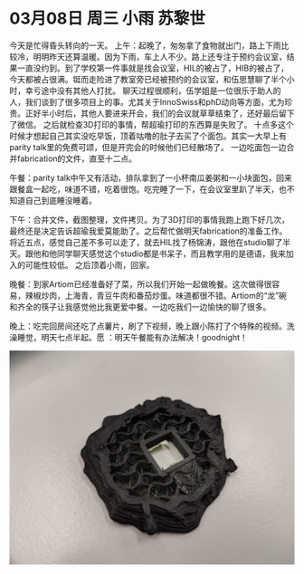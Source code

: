 # 03月08日 周三 小雨 苏黎世

今天是忙得昏头转向的一天。
上午：起晚了，匆匆拿了食物就出门，路上下雨比较冷，明明昨天还算温暖。因为下雨，车上人不少。路上还专注于预约会议室，结果一直没约到。到了学校第一件事就是找会议室，HIL的被占了，HIB的被占了，今天都被占很满。铤而走险进了教室旁已经被预约的会议室，和伍思慧聊了半个小时，幸亏途中没有其他人打扰。
聊天过程很顺利，伍学姐是一位很乐于助人的人，我们谈到了很多项目上的事。尤其关于InnoSwiss和phD动向等方面，尤为珍贵。正好半小时后，其他人要进来开会，我们的会议就草草结束了，还好最后留下了微信。
之后就检查3D打印的事情，帮超瑜打印的东西算是失败了。
十点多这个时候才想起自己其实没吃早饭，顶着咕噜的肚子去买了个面包。其实一大早上有parity talk里的免费可颂，但是开完会的时候他们已经散场了。
一边吃面包一边合并fabrication的文件，直至十二点。

午餐：parity talk中午又有活动，排队拿到了一小杯南瓜姜粥和一小块面包，回来跟餐盒一起吃，味道不错，吃着很饱。吃完睡了一下，在会议室里趴了半天，也不知道自己到底睡没睡着。

下午：合并文件，截图整理，文件拷贝。为了3D打印的事情我跑上跑下好几次，最终还是决定告诉超瑜我爱莫能助了。之后帮忙做明天fabrication的准备工作。
将近五点，感觉自己差不多可以走了，就去HIL找了杨锦涛，跟他在studio聊了半天。跟他和他同学聊天感觉这个studio都是书呆子，而且教学用的是德语，我来加入的可能性较低。
之后顶着小雨，回家。

晚餐：到家Artiom已经准备好了菜，所以我们开始一起做晚餐。这次做得很容易，辣椒炒肉，上海青，青豆牛肉和番茄炒蛋。味道都很不错。Artiom的“龙”碗和齐全的筷子让我感觉他比我更爱中餐。一边吃我们一边愉快的聊了很多。

晚上：吃完回房间还吃了点薯片，刷了下视频，晚上跟小陈打了个特殊的视频。洗澡睡觉，明天七点半起。愿 ：明天午餐能有办法解决！goodnight！


![image](images\\64091fb56778afc0d188d277.jpg)




